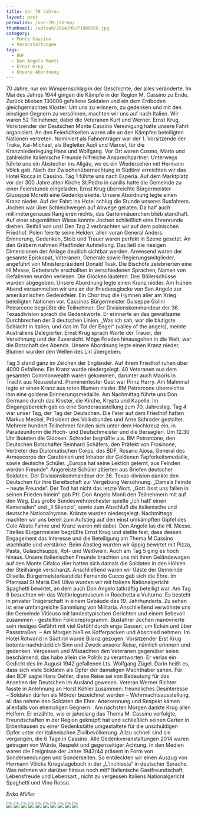 ```yaml
---
title: Vor 70 Jahren
layout: post
permalink: /vor-70-jahren/
thumbnail: /upload/2014/06/P1000368.jpg
category:
  - Monte Cassino
  - Veranstaltungen
tags:
  - BDF
  - Don Angelo Monti
  - Ernst Krug
  - Unsere Abordnung
---
```

70 Jahre, nur ein Wimpernschlag in der Geschichte, der alles veränderte. Im Mai des Jahres 1944 gingen die Kämpfe in der Region M. Cassino zu Ende. Zurück blieben 130000 gefallene Soldaten und ein dem Erdboden gleichgemachtes Kloster. Um uns zu erinnern, zu gedenken und mit den einstigen Gegnern zu versöhnen, machten wir uns auf nach Italien. Wir waren 52 Teilnehmer, dabei die Veteranen Kurt und Werner. Ernst Krug, Vorsitzender der Deutschen Monte Cassino Vereinigung hatte unsere Fahrt organisiert. An den Feierlichkeiten waren alle an den Kämpfen beteiligten Nationen vertreten. Nominiert als Fahnenträger war der 1. Vorsitzende der Traka, Kai-Michael, als Begleiter Audi und Marcel, für die Kranzniederlegung Hans und Wolfgang. Vor Ort waren Cosmo, Mario und zahlreiche italienische Freunde hilfreiche Ansprechpartner. Unterwegs führte uns ein Abstecher ins Allgäu, wo es ein Wiedersehen mit Hermann Völck gab. Nach der Zwischenübernachtung in Südtirol erreichten wir das Hotel Rocca in Cassino. Tag 1 führte uns nach Esperia. Auf dem Marktplatz vor der 300 Jahre alten Kirche St.Pedro in canilis hatte die Gemeinde zu einer Feierstunde eingeladen. Ernst Krug überreichte Bürgermeister Giuseppe Moretti eine Gedenkplakette. Unsere Abordnung legte einen Kranz nieder. Auf der Fahrt ins Hotel schlug die Stunde unseres Busfahrers. Jochen war über Schleichwegen auf Abwege geraten. Da half auch millimetergenaues Rangieren nichts, das Gartenmäuerchen blieb standhaft. Auf einer abgemähten Wiese konnte Jochen schließlich eine Ehrenrunde drehen. Beifall von uns! Den Tag 2 verbrachten wir auf dem polnischen Friedhof. Polen feierte seine Helden, allen voran General Anders. Erinnerung, Gedenken, Stolz und Trauer waren perfekt in Szene gesetzt. An den Gräbern nahmen Pfadfinder Aufstellung. Das ließ die riesigen Dimensionen der Anlage deutlich sichtbar werden. Anwesend waren der gesamte Episkopat, Veteranen, Generale sowie Regierungsmitglieder, angeführt von Ministerpräsident Donald Tusk. Die Bischöfe zelebrierten eine Hl.Messe, Gebetsrufe erschallten in verschiedenen Sprachen, Namen von Gefallenen wurden verlesen. Die Glocken läuteten. Drei Böllerschüsse wurden abgegeben. Unsere Abordnung legte einen Kranz nieder. Am frühen Abend versammelten wir uns an der Friedensglocke von San Angelo zur amerikanischen Gedenkfeier. Ein Chor trug die Hymnen aller am Krieg beteiligten Nationen vor. Cassinos Bürgermeister Guiseppe Golini Petrarcone begrüßte die Teilnehmer. Der Divisionskommandeur der 36. Texasdivision sprach die Gedenkworte. Er erinnerte an das gewaltsame Durchbrechen der 3 deutschen Linien. „Was ich sah, war die blutigste Schlacht in Italien, und das im Tal der Engel“ (valley of the angels), meinte Australiens Delegierter. Ernst Krug sprach Worte der Trauer, der Versöhnung und der Zuversicht. Möge Frieden hinausgehen in die Welt, war die Botschaft des Abends. Unsere Abordnung legte einen Kranz nieder, Blumen wurden den Wellen des Liri übergeben.

Tag 3 stand ganz im Zeichen der Engländer. Auf ihrem Friedhof ruhen über 4000 Gefallene. Ein Kranz wurde niedergelegt. 40 Veteranen aus dem gesamten Commonwealth waren gekommen, darunter auch Maoris in Tracht aus Neuseeland. Prominentester Gast war Prinz Harry. Am Mahnmal legte er einen Kranz aus roten Blumen nieder. BM Petrarcone überreichte ihm eine goldene Erinnerungsmedaille. Am Nachmittag führte uns Don Germano durch das Kloster, die Kirche, Krypta und Kapelle. Im Eingangsbereich gab es eine Sonderausstellung zum 70. Jahrestag. Tag 4 war unser Tag, der Tag der Deutschen. Die Feier auf dem Friedhof hatten Markus Meckel, Präsident des Volksbundes und Arne Schrader gestaltet. Mehrere hundert Teilnehmer fanden sich unter dem Hochkreuz ein, in Paradeuniform die Hoch- und Deutschmeister und die Bersagleri. Um 12.30 Uhr läuteten die Glocken. Schrader begrüßte u.a. BM Petrarcone, den Deutschen Botschafter Reinhard Schäfers, den Präfekt von Frosinone, Vertreter des Diplomatischen Corps, des BDF, Rosario Ajosa, General des Armeecorps der Carabinieri und Inhaber der Goldenen Tapferkeitsmedaille, sowie deutsche Schüler. „Europa hat seine Lektion gelernt, aus Feinden werden Freunde“. Angereiste Schüler zitierten aus Briefen deutscher Soldaten. Der Divisionskommandeur der 36. Texas-division dankte den Deutschen für ihre Bereitschaft zur Vergebung Versöhnung. „Damals Feinde – heute Freunde“. Der Tod hat nicht das letzte Wort. „Gott lässt uns fallen in seinen Frieden hinein“ gab Pfr. Don Angelo Monti den Teilnehmern mit auf den Weg. Das große Bundeswehrorchester spielte „Ich hatt‘ einen Kameraden“ und „Il Silenzio“, sowie zum Abschluß die italienische und deutsche Nationalhymne. Kränze wurden niedergelegt. Nachmittags machten wir uns bereit zum Aufstieg auf den einst umkämpften Gipfel des Cole Abate.Fahne und Kranz waren mit dabei. Don Angelo las die Hl. Messe. Tirelles Bürgermeister begrüßte Ernst Krug und stellte fest, dass dessen Engagement das Interesse und die Beteiligung am Thema M.Cassino wachhalte und verstärke. Beim Abstieg wurden wir üppig bewirtet mit Pizza, Pasta, Gulaschsuppe, Rot- und Weißwein. Auch am Tag 5 ging es hoch hinaus. Unsere italienischen Freunde brachten uns mit ihren Geländewagen auf den Monte Cifalco.Hier hatten sich damals die Soldaten in den Höhlen der Steilhänge verschanzt. Anschließend waren wir Gäste der Gemeinde Olivella. Bürgermeisterkandidat Fernando Cucco gab sich die Ehre. Im Pfarrsaal St.Maria Dell Ulivo wurden wir mit Italiens Nationalgericht Spaghetti bewirtet, an dem auch Don Angelo tatkräftig beteiligt war. Am Tag 6 besuchten wir das Weltkriegsmuseum in Rocchetta a Vulturno. Es besteht in privater Trägerschaft in einem Gebäude des 19. Jahrhunderts. Zu sehen ist eine umfangreiche Sammlung von Militaria. Anschließend verwöhnte uns die Gemeinde Viticuso mit landestypischen Gerichten und einem liebevoll zusammen - gestellten Folkloreprogramm. Busfahrer Jochen manövrierte sein riesiges Gefährt mit viel Gefühl durch enge Gassen, um Ecken und über Passstraßen. – Am Morgen hieß es Kofferpacken und Abschied nehmen. Im Hotel Rotwand in Südtirol wurde Bilanz gezogen. Vorsitzender Erst Krug betonte nachdrücklich Sinn und Zweck unserer Reise, nämlich erinnern und gedenken. Vergessen und Missachten den Veteranen gegenüber seien beschämend, das habe allein die Politik zu verantworten. Er verlas ein Gedicht des im August 1942 gefallenen Lts. Wolfgang Zügel. Darin heißt es, dass sich viele Soldaten als Opfer der damaligen Machthaber sahen. Für den BDF sagte Hans Oehler, diese Reise sei von Bedeutung für das Ansehen der Deutschen im Ausland gewesen. Veteran Werner Richter fasste in Anlehnung an Horst Köhler zusammen: freundliches Desinteresse – Soldaten dürfen als Mörder bezeichnet werden – Wehrmachtsausstellung, all das nehme den Soldaten die Ehre. Anerkennung und Respekt kämen allenfalls von ehemaligen Gegnern.  Am nächsten Morgen dankte Krug allen Helfern. Er erzählte, wie er jahrelang das Thema M. Cassino verfolgte, Freundschaften in der Region geknüpft hat und schließlich seinen Garten in Erbenhausen zu einer Gedenkstätte umgestaltete für die unschuldigen Opfer unter der italienischen Zivilbevölkerung .Allzu schnell sind sie vergangen, die 6 Tage in Cassino. Alle Gedenkveranstaltungen 2014 waren getragen von Würde, Respekt und gegenseitiger Achtung. In den Medien waren die Ereignisse der Jahre 1943/44 präsent in Form von Sondersendungen und Sonderseiten. So entdeckten wir einen Auszug von Hermann Völcks Kriegstagebuch in der „L’inchiesta“ in deutscher Sprache. Was nehmen wir darüber hinaus noch mit? Italienische Gastfreundschaft, Lebensfreude und Lebensart , nicht zu vergessen Italiens Nationalgericht Spaghetti und Vino Rosso.

*Erika Müller*

[![](/upload/2014/06/P1000317.jpg)](/upload/2014/06/P1000317.jpg)
[![](/upload/2014/06/P1000327.jpg)](/upload/2014/06/P1000327.jpg)
[![](/upload/2014/06/P1000332.jpg)](/upload/2014/06/P1000332.jpg)
[![](/upload/2014/06/P1000341.jpg)](/upload/2014/06/P1000341.jpg)
[![](/upload/2014/06/P1000345.jpg)](/upload/2014/06/P1000345.jpg)
[![](/upload/2014/06/P1000351.jpg)](/upload/2014/06/P1000351.jpg)
[![](/upload/2014/06/P1000351b.jpg)](/upload/2014/06/P1000351b.jpg)
[![](/upload/2014/06/P1000365.jpg)](/upload/2014/06/P1000365.jpg)
[![](/upload/2014/06/P1000371.jpg)](/upload/2014/06/P1000371.jpg)
[![](/upload/2014/06/P1000386.jpg)](/upload/2014/06/P1000386.jpg)
